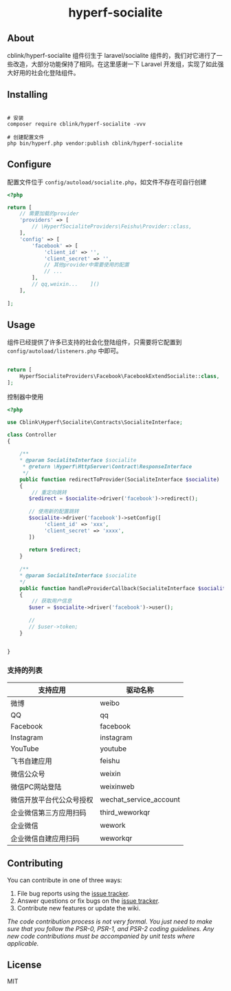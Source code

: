 <h1 align="center"> hyperf-socialite </h1>


## About
cblink/hyperf-socialite 组件衍生于 laravel/socialite 组件的，我们对它进行了一些改造，大部分功能保持了相同。在这里感谢一下 Laravel 开发组，实现了如此强大好用的社会化登陆组件。


## Installing

```shell

# 安装
composer require cblink/hyperf-socialite -vvv

# 创建配置文件
php bin/hyperf.php vendor:publish cblink/hyperf-socialite

```

## Configure

配置文件位于 `config/autoload/socialite.php`，如文件不存在可自行创建

```php
<?php

return [
    // 需要加载的provider
    'providers' => [
        // \HyperfSocialiteProviders\Feishu\Provider::class,
    ],
    'config' => [
        'facebook' => [
            'client_id' => '',
            'client_secret' => '',
            // 其他provider中需要使用的配置
            // ...
        ],
        // qq,weixin...    ]()
    ],
    
];

```


## Usage

组件已经提供了许多已支持的社会化登陆组件，只需要将它配置到 `config/autoload/listeners.php` 中即可。

```php

return [
    HyperfSocialiteProviders\Facebook\FacebookExtendSocialite::class,
];

```

控制器中使用
```php
<?php

use Cblink\Hyperf\Socialite\Contracts\SocialiteInterface;

class Controller 
{
    
    /**
    * @param SocialiteInterface $socialite
     * @return \Hyperf\HttpServer\Contract\ResponseInterface
     */
    public function redirectToProvider(SocialiteInterface $socialite)
    {
        // 重定向跳转
       $redirect = $socialite->driver('facebook')->redirect();
       
       // 使用新的配置跳转
       $socialite->driver('facebook')->setConfig([
            'client_id' => 'xxx',
            'client_secret' => 'xxxx',
       ])  
       
       return $redirect; 
    }
    
    /**
    * @param SocialiteInterface $socialite
    */
    public function handleProviderCallback(SocialiteInterface $socialite)
    {
        // 获取用户信息
       $user = $socialite->driver('facebook')->user();
       
       //
       // $user->token;
    }


}
```

### 支持的列表

| 支持应用         | 驱动名称                   |
|--------------|------------------------|
| 微博           | weibo                  |
| QQ           | qq                     |
| Facebook     | facebook               |
| Instagram    | instagram              |
| YouTube      | youtube                |
| 飞书自建应用       | feishu                 |
| 微信公众号        | weixin                 |
| 微信PC网站登陆     | weixinweb              |
| 微信开放平台代公众号授权 | wechat_service_account |
| 企业微信第三方应用扫码  | third_weworkqr         |
| 企业微信         | wework                 |
| 企业微信自建应用扫码   | weworkqr                 |

## Contributing

You can contribute in one of three ways:

1. File bug reports using the [issue tracker](https://github.com/cblink/hyperf-socialite/issues).
2. Answer questions or fix bugs on the [issue tracker](https://github.com/cblink/hyperf-socialite/issues).
3. Contribute new features or update the wiki.

_The code contribution process is not very formal. You just need to make sure that you follow the PSR-0, PSR-1, and PSR-2 coding guidelines. Any new code contributions must be accompanied by unit tests where applicable._

## License

MIT
